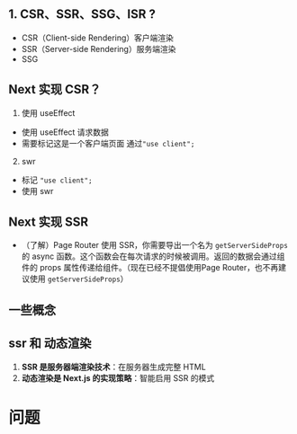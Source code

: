 ## 1. CSR、SSR、SSG、ISR ?

- CSR（Client-side Rendering）客户端渲染
- SSR（Server-side Rendering）服务端渲染
- SSG

## Next 实现 CSR？

1. 使用 useEffect

- 使用 useEffect 请求数据
- 需要标记这是一个客户端页面 通过`"use client";`

2. swr

- 标记 `"use client";`
- 使用 swr

## Next 实现 SSR

+ （了解）Page Router 使用 SSR，你需要导出一个名为 `getServerSideProps`的 async 函数。这个函数会在每次请求的时候被调用。返回的数据会通过组件的 props 属性传递给组件。（现在已经不提倡使用Page Router，也不再建议使用 `getServerSideProps`）



## 一些概念

## ssr 和 动态渲染

1. **SSR 是服务器端渲染技术**：在服务器生成完整 HTML
2. **动态渲染是 Next.js 的实现策略**：智能启用 SSR 的模式

# 问题

